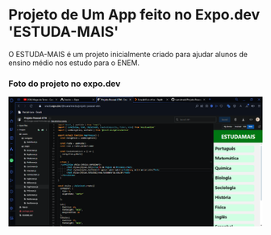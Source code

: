 # Projeto de Um App feito no Expo.dev 'ESTUDA-MAIS'

O ESTUDA-MAIS é um projeto inicialmente criado para ajudar alunos de ensino médio nos estudo para o ENEM.

### Foto do projeto no expo.dev
![FOT0-EXPo](./assets/foto-dev-expo.png)
